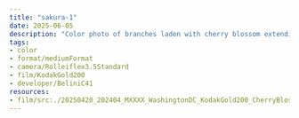 ```yaml
---
title: "sakura-1"
date: 2025-06-05
description: "Color photo of branches laden with cherry blossom extending from the top of the frame towards the water, almost akin to roots instead of branches reaching to the sky. The overall color palette is soft pastel with some reflections in the water being the darkest part of the photo."
tags:
- color
- format/mediumFormat
- camera/Rolleiflex3.5Standard
- film/KodakGold200
- developer/BeliniC41
resources:
- film/src:./20250420_202404_MXXXX_WashingtonDC_KodakGold200_CherryBlossoms_0009.jpg
---
```

